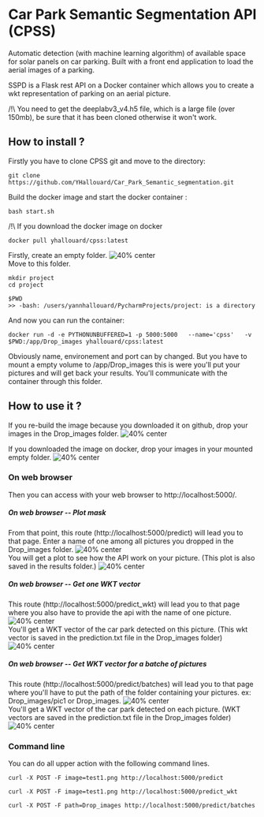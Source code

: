 # Car Park Semantic Segmentation API (CPSS)

Automatic detection (with machine learning algorithm) of available space for solar panels on car parking. Built with a
front end application to load the aerial images of a parking.

SSPD is a Flask rest API on a Docker container which allows you to create a wkt representation of parking on an aerial picture.

/!\ You need to get the deeplabv3_v4.h5 file, which is a large file (over 150mb), be sure that it has been cloned otherwise it won't work.


## How to install ?
Firstly you have to clone CPSS git and move to the directory:
```
git clone https://github.com/YHallouard/Car_Park_Semantic_segmentation.git
```
Build the docker image and start the docker container :
```
bash start.sh
```

/!\ If you download the docker image on docker
```
docker pull yhallouard/cpss:latest
```
Firstly, create an empty folder.
![40% center](README_pic/empty_folder.png)  
Move to this folder.
```
mkdir project
cd project
```

```
$PWD
>> -bash: /users/yannhallouard/PycharmProjects/project: is a directory
```
And now you can run the container:
```
docker run -d -e PYTHONUNBUFFERED=1 -p 5000:5000   --name='cpss'   -v $PWD:/app/Drop_images yhallouard/cpss:latest
```
Obviously name, environement and port can by changed. But you have to mount a empty volume to /app/Drop_images this is were you'll put your pictures and will get back your results. You'll communicate with the container through this folder.






## How to use it ?


If you re-build the image because you downloaded it on github, drop your images in the Drop_images folder.
![40% center](README_pic/drop_images.png)  

If you downloaded the image on docker, drop your images in your mounted empty folder.
![40% center](README_pic/empty_folder.png)  

### On web browser
Then you can access with your web browser to http://localhost:5000/.
##### On web browser -- Plot mask
From that point, this route (http://localhost:5000/predict) will lead you to that page. Enter a name of one among all pictures you dropped in the Drop_images folder.
![40% center](README_pic/predict_browser.png)  
You will get a plot to see how the API work on your picture. (This plot is also saved in the results folder.)
![40% center](README_pic/predict_browser2.png)


##### On web browser -- Get one WKT vector
This route (http://localhost:5000/predict_wkt)  will lead you to that page where you also have to provide the api with the name of one picture.
![40% center](README_pic/predict_wkt_browser.png)  
You'll get a WKT vector of the car park detected on this picture. (This wkt vector is saved in the prediction.txt file in the Drop_images folder)
![40% center](README_pic/predict_wkt_browser2.png)

##### On web browser -- Get WKT vector for a batche of pictures
This route (http://localhost:5000/predict/batches) will lead you to that page where you'll have to put the path of the folder containing your pictures. ex: Drop_images/pic1 or Drop_images.
![40% center](README_pic/predict_wkt_browser3.png)  
You'll get a WKT vector of the car park detected on each picture. (WKT vectors are saved in the prediction.txt file in the Drop_images folder)
![40% center](README_pic/predict_wkt_browser4.png)

### Command line
You can do all upper action with the following command lines.

```
curl -X POST -F image=test1.png http://localhost:5000/predict
```

```
curl -X POST -F image=test1.png http://localhost:5000/predict_wkt
```

```
curl -X POST -F path=Drop_images http://localhost:5000/predict/batches
```
